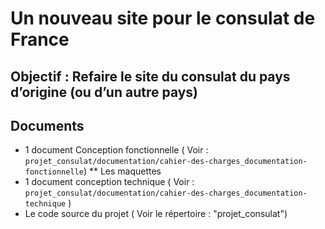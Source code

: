 # Un nouveau site pour le consulat de France

## Objectif : Refaire le site du consulat du pays d’origine (ou d’un autre pays)

## Documents

* 1 document Conception fonctionnelle ( Voir : ```projet_consulat/documentation/cahier-des-charges_documentation-fonctionnelle```)
  ** Les maquettes   
* 1 document conception technique ( Voir : ```projet_consulat/documentation/cahier-des-charges_documentation-technique``` )
* Le code source du projet ( Voir le répertoire : "projet_consulat")